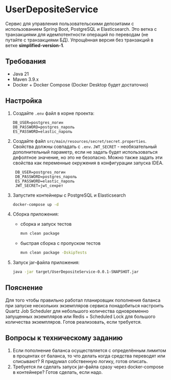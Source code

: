 # UserDepositeService

Сервис для управления пользовательскими депозитами с использованием Spring Boot, PostgreSQL и Elasticsearch.
Это ветка с транзакциями для идемпотентности операций по переводам (не путайте с транзакциями БД). 
Упрощённая версия без транзакций в ветке **simplified-version-1**.

## Требования
- Java 21
- Maven 3.9.x
- Docker + Docker Compose (Docker Desktop будет достаточно)

## Настройка
1. Создайте `.env` файл в корне проекта:

    ```properties
    DB_USER=postgres_логин
    DB_PASSWORD=postgres_пароль
    ES_PASSWORD=elastic_пароль
    ```

2. Создайте файл `src/main/resources/secret/secret.properties`. 
Свойства должны совпадать с `.env`. 
`JWT_SECRET` - необязательный дополнительный параметр, 
если не задать будет использоваться дефолтное значение, но это не безопасно. 
Можно также задать эти свойства как переменные окружения в конфигурации запуска IDEA.
   ```properties
    DB_USER=postgres_логин
    DB_PASSWORD=postgres_пароль
    ES_PASSWORD=elastic_пароль
    JWT_SECRET=jwt_секрет
    ```

3. Запустите контейнеры с PostgreSQL и Elasticsearch
    ```bash
    docker-compose up -d
    ```

4. Сборка приложения: 
   - сборка и запуск тестов
       ```bash
       mvn clean package
       ```
   - быстрая сборка с пропуском тестов
     ```bash
     mvn clean package -DskipTests
     ```

5. Запуск jar-файла приложения:
    ```bash
    java -jar target/UserDepositeService-0.0.1-SNAPSHOT.jar
    ```

## Пояснение
Для того чтобы правильно работал планировщик пополнения баланса при запуске
нескольких экземпляров сервиса понадобиться настроить Quartz Job Scheduler для небольшого 
количества одновременно запущенных экземпляров или Redis + Scheduled Lock
для большого количества экземпляров. Готов реализовать, если требуется.

## Вопросы к техническому заданию
1. Если пополнение баланса осуществляется с определённым лимитом в процентах от баланса, 
то что делать когда средства переводят или списывают? Я придумал собственную логику, готов описать.
2. Требуется ли сделать запуск jar-файла сразу через docker-compose в контейнере? Готов сделать, если надо.